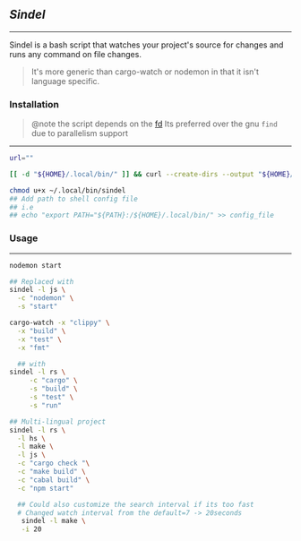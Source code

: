 ## _Sindel_

---

Sindel is a bash script that watches your project's source for changes and runs any command on file changes.

> It's more generic than cargo-watch or nodemon in that it isn't language specific.

### Installation

> @note the script depends on the [fd](https://github.com/sharkdp/fd/releases/tag/v10.3.0)
> Its preferred over the gnu `find` due to parallelism support

---

```bash
url=""

[[ -d "${HOME}/.local/bin/" ]] && curl --create-dirs --output "${HOME}/.local/bin/sindel" "$url"

chmod u+x ~/.local/bin/sindel
## Add path to shell config file
## i.e
## echo "export PATH="${PATH}:/${HOME}/.local/bin/" >> config_file

```

### Usage

---

```bash
nodemon start

## Replaced with
sindel -l js \
  -c "nodemon" \
  -s "start"

cargo-watch -x "clippy" \
  -x "build" \
  -x "test" \
  -x "fmt"

  ## with
sindel -l rs \
     -c "cargo" \
     -s "build" \
     -s "test" \
     -s "run"

## Multi-lingual project
sindel -l rs \
  -l hs \
  -l make \
  -l js \
  -c "cargo check "\
  -c "make build" \
  -c "cabal build" \
  -c "npm start"

  ## Could also customize the search interval if its too fast
  # Changed watch interval from the default=7 -> 20seconds
   sindel -l make \
   -i 20
```
